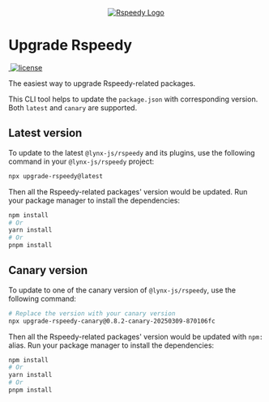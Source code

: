 <p align="center">
  <a href="https://lynxjs.org/rspeedy" target="blank"><img src="https://lf-lynx.tiktok-cdns.com/obj/lynx-artifacts-oss-sg/lynx-website/assets/rspeedy-banner.png" alt="Rspeedy Logo" /></a>
</p>

# Upgrade Rspeedy

<p>
  <a aria-label="NPM version" href="https://www.npmjs.com/package/upgrade-rspeedy">
    <img alt="" src="https://img.shields.io/npm/v/upgrade-rspeedy?logo=npm">
  </a>
  <a aria-label="License" href="https://www.npmjs.com/package/upgrade-rspeedy">
    <img src="https://img.shields.io/badge/License-Apache--2.0-blue" alt="license" />
  </a>
</p>

The easiest way to upgrade Rspeedy-related packages.

This CLI tool helps to update the `package.json` with corresponding version. Both `latest` and `canary` are supported.

## Latest version

To update to the latest `@lynx-js/rspeedy` and its plugins, use the following command in your `@lynx-js/rspeedy` project:

```bash
npx upgrade-rspeedy@latest
```

Then all the Rspeedy-related packages' version would be updated. Run your package manager to install the dependencies:

```bash
npm install
# Or
yarn install
# Or
pnpm install
```

## Canary version

To update to one of the canary version of `@lynx-js/rspeedy`, use the following command:

```bash
# Replace the version with your canary version
npx upgrade-rspeedy-canary@0.8.2-canary-20250309-870106fc
```

Then all the Rspeedy-related packages' version would be updated with `npm:` alias. Run your package manager to install the dependencies:

```bash
npm install
# Or
yarn install
# Or
pnpm install
```
